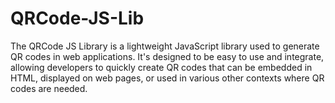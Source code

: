 # QRCode-JS-Lib
The QRCode JS Library is a lightweight JavaScript library used to generate QR codes in web applications. It's designed to be easy to use and integrate, allowing developers to quickly create QR codes that can be embedded in HTML, displayed on web pages, or used in various other contexts where QR codes are needed.
